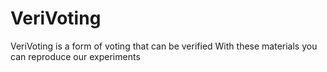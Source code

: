# VeriVoting
VeriVoting is a form of voting that can be verified
With these materials you can reproduce our experiments

 
